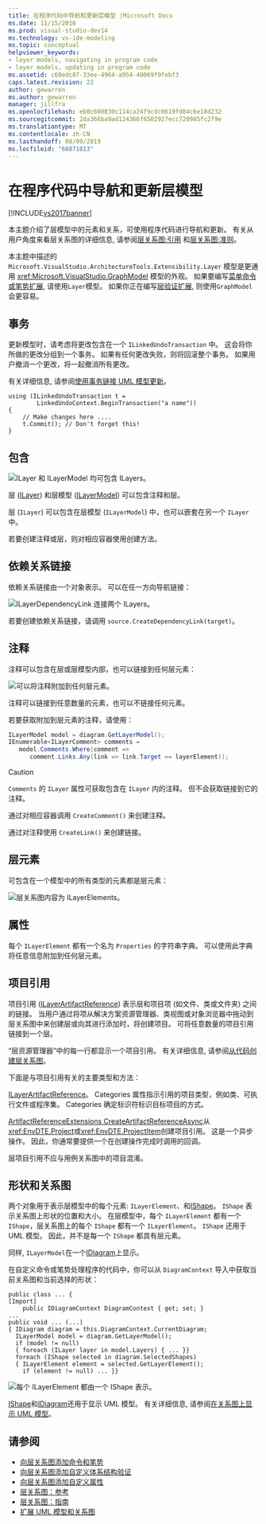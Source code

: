 ```yaml
---
title: 在程序代码中导航和更新层模型 |Microsoft Docs
ms.date: 11/15/2016
ms.prod: visual-studio-dev14
ms.technology: vs-ide-modeling
ms.topic: conceptual
helpviewer_keywords:
- layer models, navigating in program code
- layer models, updating in program code
ms.assetid: c60edc87-33ee-4964-a954-40069f9febf3
caps.latest.revision: 22
author: gewarren
ms.author: gewarren
manager: jillfra
ms.openlocfilehash: eb0c600830c114ca24f9cdc0619fd84c6e18d232
ms.sourcegitcommit: 2da366ba9ad124366f6502927ecc720985fc2f9e
ms.translationtype: MT
ms.contentlocale: zh-CN
ms.lasthandoff: 08/09/2019
ms.locfileid: "68871813"
---
```

# <a name="navigate-and-update-layer-models-in-program-code"></a>在程序代码中导航和更新层模型
[!INCLUDE[vs2017banner](../includes/vs2017banner.md)]

本主题介绍了层模型中的元素和关系，可使用程序代码进行导航和更新。 有关从用户角度来看层关系图的详细信息, 请参阅[层关系图:引用](../modeling/layer-diagrams-reference.md) 和[层关系图:准则](../modeling/layer-diagrams-guidelines.md)。

 本主题中描述的 `Microsoft.VisualStudio.ArchitectureTools.Extensibility.Layer` 模型是更通用 <xref:Microsoft.VisualStudio.GraphModel> 模型的外观。 如果要编写[菜单命令或笔势扩展](../modeling/add-commands-and-gestures-to-layer-diagrams.md), 请使用`Layer`模型。 如果你正在编写[层验证扩展](../modeling/add-custom-architecture-validation-to-layer-diagrams.md), 则使用`GraphModel`会更容易。

## <a name="transactions"></a>事务
 更新模型时，请考虑将更改包含在一个 `ILinkedUndoTransaction` 中。 这会将你所做的更改分组到一个事务。 如果有任何更改失败，则将回滚整个事务。 如果用户撤消一个更改，将一起撤消所有更改。

 有关详细信息, 请参阅[使用事务链接 UML 模型更新](../modeling/link-uml-model-updates-by-using-transactions.md)。

```
using (ILinkedUndoTransaction t =
        LinkedUndoContext.BeginTransaction("a name"))
{
    // Make changes here ....
    t.Commit(); // Don't forget this!
}
```

## <a name="containment"></a>包含
 ![ILayer 和 ILayerModel 均可包含 ILayers。](../modeling/media/layerapi-containment.png "LayerApi_Containment")

 层 ([ILayer](/previous-versions/ff644251(v=vs.140))) 和层模型 ([ILayerModel](/previous-versions/ff643069(v=vs.140))) 可以包含注释和层。

 层 (`ILayer`) 可以包含在层模型 (`ILayerModel`) 中，也可以嵌套在另一个 `ILayer` 中。

 若要创建注释或层，则对相应容器使用创建方法。

## <a name="dependency-links"></a>依赖关系链接
 依赖关系链接由一个对象表示。 可以在任一方向导航链接：

 ![ILayerDependencyLink 连接两个 ILayers。](../modeling/media/layerapi-dependency.png "LayerApi_Dependency")

 若要创建依赖关系链接，请调用 `source.CreateDependencyLink(target)`。

## <a name="comments"></a>注释
 注释可以包含在层或层模型内部，也可以链接到任何层元素：

 ![可以将注释附加到任何层元素。](../modeling/media/layerapi-comments.png "LayerApi_Comments")

 注释可以链接到任意数量的元素，也可以不链接任何元素。

 若要获取附加到层元素的注释，请使用：

```csharp
ILayerModel model = diagram.GetLayerModel();
IEnumerable<ILayerComment> comments =
   model.Comments.Where(comment =>
      comment.Links.Any(link => link.Target == layerElement));

```

> [!CAUTION]
> `Comments` 的 `ILayer` 属性可获取包含在 `ILayer` 内的注释。 但不会获取链接到它的注释。

 通过对相应容器调用 `CreateComment()` 来创建注释。

 通过对注释使用 `CreateLink()` 来创建链接。

## <a name="layer-elements"></a>层元素
 可包含在一个模型中的所有类型的元素都是层元素：

 ![层关系图内容为 ILayerElements。](../modeling/media/layerapi-layerelements.png "LayerApi_LayerElements")

## <a name="properties"></a>属性
 每个 `ILayerElement` 都有一个名为 `Properties` 的字符串字典。 可以使用此字典将任意信息附加到任何层元素。

## <a name="artifact-references"></a>项目引用
 项目引用 ([ILayerArtifactReference](/previous-versions/ff644536(v=vs.140))) 表示层和项目项 (如文件、类或文件夹) 之间的链接。 当用户通过将项从解决方案资源管理器、类视图或对象浏览器中拖动到层关系图中来创建层或向其进行添加时，将创建项目。 可将任意数量的项目引用链接到一个层。

 “层资源管理器”中的每一行都显示一个项目引用。 有关详细信息, 请参阅[从代码创建层关系图](../modeling/create-layer-diagrams-from-your-code.md)。

 下面是与项目引用有关的主要类型和方法：

 [ILayerArtifactReference](/previous-versions/ff644536(v=vs.140))。 Categories 属性指示引用的项目类型，例如类、可执行文件或程序集。 Categories 确定标识符标识目标项目的方式。

 [ArtifactReferenceExtensions CreateArtifactReferenceAsync](/previous-versions/ff695840(v=vs.140))从<xref:EnvDTE.Project>或<xref:EnvDTE.ProjectItem>创建项目引用。 这是一个异步操作。 因此，你通常要提供一个在创建操作完成时调用的回调。

 层项目引用不应与用例关系图中的项目混淆。

## <a name="shapes-and-diagrams"></a>形状和关系图
 两个对象用于表示层模型中的每个元素: `ILayerElement`、和[IShape](/previous-versions/ee806673(v=vs.140))。 `IShape` 表示关系图上形状的位置和大小。 在层模型中，每个 `ILayerElement` 都有一个 `IShape`，层关系图上的每个 `IShape` 都有一个 `ILayerElement`。 `IShape` 还用于 UML 模型。 因此，并不是每一个 `IShape` 都具有层元素。

 同样, `ILayerModel`在一个[IDiagram](/previous-versions/ee789658(v=vs.140))上显示。

 在自定义命令或笔势处理程序的代码中，你可以从 `DiagramContext` 导入中获取当前关系图和当前选择的形状：

```
public class ... {
[Import]
    public IDiagramContext DiagramContext { get; set; }
...
public void ... (...)
{ IDiagram diagram = this.DiagramContext.CurrentDiagram;
  ILayerModel model = diagram.GetLayerModel();
  if (model != null)
  { foreach (ILayer layer in model.Layers) { ... }}
  foreach (IShape selected in diagram.SelectedShapes)
  { ILayerElement element = selected.GetLayerElement();
    if (element != null) ... }}
```

 ![每个 ILayerElement 都由一个 IShape 表示。](../modeling/media/layerapi-shapes.png)

 [IShape](/previous-versions/ee806673(v=vs.140))和[IDiagram](/previous-versions/ee789658(v=vs.140))还用于显示 UML 模型。 有关详细信息, 请参阅[在关系图上显示 UML 模型](../modeling/display-a-uml-model-on-diagrams.md)。

## <a name="see-also"></a>请参阅

- [向层关系图添加命令和笔势](../modeling/add-commands-and-gestures-to-layer-diagrams.md)
- [向层关系图添加自定义体系结构验证](../modeling/add-custom-architecture-validation-to-layer-diagrams.md)
- [向层关系图添加自定义属性](../modeling/add-custom-properties-to-layer-diagrams.md)
- [层关系图：参考](../modeling/layer-diagrams-reference.md)
- [层关系图：指南](../modeling/layer-diagrams-guidelines.md)
- [扩展 UML 模型和关系图](../modeling/extend-uml-models-and-diagrams.md)

